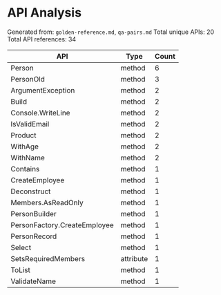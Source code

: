 # API Analysis

Generated from: `golden-reference.md`, `qa-pairs.md`
Total unique APIs: 20
Total API references: 34

| API | Type | Count |
|-----|------|-------|
| Person | method | 6 |
| PersonOld | method | 3 |
| ArgumentException | method | 2 |
| Build | method | 2 |
| Console.WriteLine | method | 2 |
| IsValidEmail | method | 2 |
| Product | method | 2 |
| WithAge | method | 2 |
| WithName | method | 2 |
| Contains | method | 1 |
| CreateEmployee | method | 1 |
| Deconstruct | method | 1 |
| Members.AsReadOnly | method | 1 |
| PersonBuilder | method | 1 |
| PersonFactory.CreateEmployee | method | 1 |
| PersonRecord | method | 1 |
| Select | method | 1 |
| SetsRequiredMembers | attribute | 1 |
| ToList | method | 1 |
| ValidateName | method | 1 |
